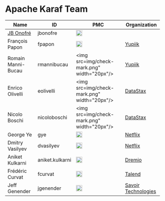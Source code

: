 # Apache Karaf Team

| Name | ID | PMC | Organization |
|------|----|-----|--------------|
| [JB Onofré](http://nanthrax.blogspot.com/) | jbonofre | <img src="img/check-mark.png" width="20px"/> | |
| François Papon | fpapon | <img src="img/check-mark.png" width="20px"/> | [Yupiik](https://www.yupiik.com/) |
| Romain Manni-Bucau | rmannibucau | <img src=img/check-mark.png" width="20px"/> | [Yupiik](https://www.yupiik.com/) |
| Enrico Olivelli | eolivelli | <img src=img/check-mark.png" width="20px"/> | [DataStax](https://www.datastax.com/) |
| Nicolo Boschi | nicoloboschi | <img src=img/check-mark.png" width="20px"/> | [DataStax](https://www.datastax.com/) |
| George Ye | gye | <img src="img/check-mark.png" width="20px"/> | [Netflix](https://www.netflix.com/) |
| Dmitry Vasilyev | dvasilyev | <img src="img/check-mark.png" width="20px"/> | [Netflix](https://www.netflix.com/) |
| Aniket Kulkarni | aniket.kulkarni | <img src="img/check-mark.png" width="20px"/> | [Dremio](https://www.dremio.com/) |
| Frédéric Curvat | fcurvat | <img src="img/check-mark.png" width="20px"/> | [Talend](https://www.talend.com/) |
| Jeff Genender | jgenender | <img src="img/check-mark.png" width="20px"/> | [Savoir Technologies](https://www.savoirtech.com/) |
